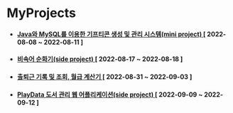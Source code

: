 # MyProjects

* #### [ Java와 MySQL를 이용한 기프티콘 생성 및 관리 시스템(mini project) ](https://github.com/12OneTwo12/MyProjects/tree/main/2022-08/gifticon-mini-project) [ 2022-08-08 ~ 2022-08-11 ]  
  
* #### [ 비속어 순화기(side project) ](https://github.com/12OneTwo12/swear-words-purifier) [ 2022-08-17 ~ 2022-08-18 ]  
  
* #### [ 출퇴근 기록 및 조회, 월급 계산기 ](https://github.com/12OneTwo12/webApplication-project-220831) [ 2022-08-31 ~ 2022-09-03 ]  

* #### [ PlayData 도서 관리 웹 어플리케이션(side project) ](https://github.com/12OneTwo12/librarySystem) [ 2022-09-09 ~ 2022-09-12 ]  
